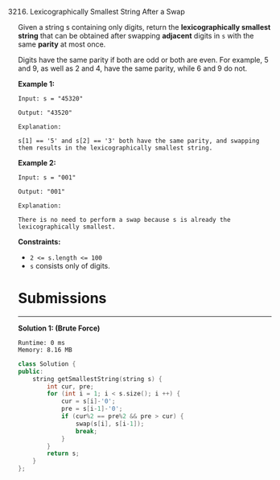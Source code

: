 3216. Lexicographically Smallest String After a Swap

Given a string s containing only digits, return the **lexicographically smallest string** that can be obtained after swapping **adjacent** digits in `s` with the same **parity** at most once.

Digits have the same parity if both are odd or both are even. For example, 5 and 9, as well as 2 and 4, have the same parity, while 6 and 9 do not.

 

**Example 1:**
```
Input: s = "45320"

Output: "43520"

Explanation:

s[1] == '5' and s[2] == '3' both have the same parity, and swapping them results in the lexicographically smallest string.
```

**Example 2:**
```
Input: s = "001"

Output: "001"

Explanation:

There is no need to perform a swap because s is already the lexicographically smallest.
```
 

**Constraints:**

* `2 <= s.length <= 100`
* `s` consists only of digits.

# Submissions
---
**Solution 1: (Brute Force)**
```
Runtime: 0 ms
Memory: 8.16 MB
```
```c++
class Solution {
public:
    string getSmallestString(string s) {
        int cur, pre;
        for (int i = 1; i < s.size(); i ++) {
            cur = s[i]-'0';
            pre = s[i-1]-'0';
            if (cur%2 == pre%2 && pre > cur) {
                swap(s[i], s[i-1]);
                break;
            }
        }
        return s;
    }
};
```
